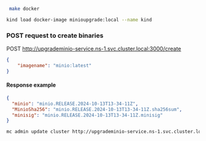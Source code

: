 ```bash
 make docker
 ```

 ```bash
 kind load docker-image minioupgrade:local --name kind
 ```

 ### POST request to create binaries

 POST http://upgrademinio-service.ns-1.svc.cluster.local:3000/create
 ```json
 {
     "imagename": "minio:latest"
 }
 ```

 #### Response example

 ```json
 {
   "minio": "minio.RELEASE.2024-10-13T13-34-11Z",
   "MinioSha256": "minio.RELEASE.2024-10-13T13-34-11Z.sha256sum",
   "minisig": "minio.RELEASE.2024-10-13T13-34-11Z.minisig"
 }
 ```

 ```bash
 mc admin update cluster http://upgrademinio-service.ns-1.svc.cluster.local:3000/RELEASE.2024-10-13T13-34-11Z/minio.RELEASE.2024-10-13T13-34-11Z.sha256sum --insecure
 ```
